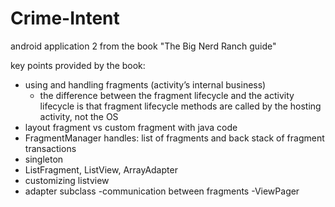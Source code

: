 # Crime-Intent
android application 2 from the book "The Big Nerd Ranch guide"

key points provided by the book:

- using and handling fragments (activity’s internal business)
   - the difference between the fragment lifecycle and the activity lifecycle is that fragment lifecycle methods are called by the hosting 
     activity, not the OS
- layout fragment vs custom fragment with java code
- FragmentManager handles: list of fragments and back stack of fragment transactions
- singleton
- ListFragment, ListView, ArrayAdapter
- customizing listview
- adapter subclass -communication between fragments -ViewPager
